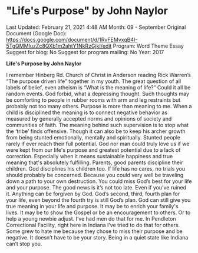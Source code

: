 # "Life's Purpose" by John Naylor

Last Updated: February 21, 2021 4:48 AM
Month: 09 - September
Original Document (Google Doc): https://docs.google.com/document/d/1RvFEMvxqB4I-5TgQMMIuzZc8QXb1m2ahtY1NkRzGjkI/edit
Program: Word Theme Essay
Suggest for blog: No
Suggest for program mailing: No
Year: 2017

**Life's Purpose by John Naylor** 

I remember Hinberg Rd. Church of Christ in Anderson reading Rick Warren’s “The purpose driven life” together in my youth. The great question of all labels of belief, even atheism is “What is the meaning of life?” Could it all be random events. God forbid, what a depressing thought. Such thoughts may be comforting to people in rubber rooms with arm and leg restraints but probably not too many others. Purpose is more than meaning to me. When a child is disciplined the meaning is to connect negative behavior as measured by generally accepted norms and opinions of society and communities of faith. The meaning behind such supervision is to stop what the ‘tribe’ finds offensive. Though it can also be to keep his archer growth from being stunted emotionally, mentally and spiritually. Stunted people rarely if ever reach their full potential. God nor man could truly love us if we were kept from our life's purpose and greatest potential due to a lack of correction. Especially when it means sustainable happiness and true meaning that's absolutely fulfilling. Parents, good parents discipline their children. God disciplines his children too. If life has no cares, no trials you should probably be concerned. Because you could very well be traveling down a path to your own destruction. You could miss God’s best for your life and your purpose. The good news is it’s not too late. Even if you’ve ruined it. Anything can be forgiven by God. God’s second, third, fourth plan for your life, even beyond the fourth try is still God’s plan. God can still give you true meaning in your life and purpose. It may be to enrich your family's lives. It may be to show the Gospel or be an encouragement to others. Or to help a young newbie adjust. I’ve had men do that for me. In Pendleton Correctional Facility, right here in Indiana I’ve tried to do that for others. Some grew to hate me because they chose to miss their purpose and be negative. It doesn’t have to be your story. Being in a quiet state like Indiana can’t stop you.